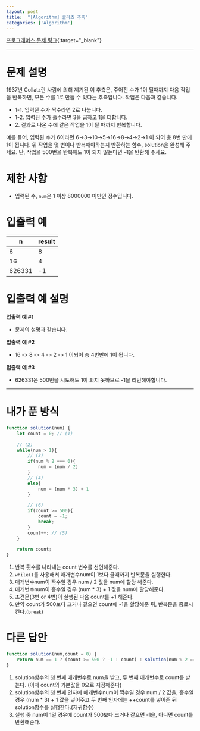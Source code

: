```yaml
---
layout: post 
title:  "[Algorithm] 콜라츠 추측"
categories: ['Algorithm']
---
```


[프로그래머스 문제 링크](https://programmers.co.kr/learn/courses/30/lessons/12943){:target="_blank"}

---

# 문제 설명

1937년 Collatz란 사람에 의해 제기된 이 추측은, 주어진 수가 1이 될때까지 다음 작업을 반복하면, 모든 수를 1로 만들 수 있다는 추측입니다. 작업은 다음과 같습니다.


- 1-1. 입력된 수가 짝수라면 2로 나눕니다. 
- 1-2. 입력된 수가 홀수라면 3을 곱하고 1을 더합니다.
- 2\. 결과로 나온 수에 같은 작업을 1이 될 때까지 반복합니다.

예를 들어, 입력된 수가 6이라면 6→3→10→5→16→8→4→2→1 이 되어 총 8번 만에 1이 됩니다. 위 작업을 몇 번이나 반복해야하는지 반환하는 함수, solution을 완성해 주세요. 단, 작업을 500번을 반복해도 1이 되지 않는다면 –1을 반환해 주세요.

# 제한 사항

- 입력된 수, `num`은 1 이상 8000000 미만인 정수입니다.


# 입출력 예

| n      | result |
| ------ | ------ |
| 6      | 8      |
| 16     | 4      |
| 626331 | -1     |


# 입출력 예 설명

**입출력 예 #1**

- 문제의 설명과 같습니다.

**입출력 예 #2**

- 16 -> 8 -> 4 -> 2 -> 1 이되어 총 4번만에 1이 됩니다.

**입출력 예 #3**

- 626331은 500번을 시도해도 1이 되지 못하므로 -1을 리턴해야합니다.

---

# 내가 푼 방식

```js
function solution(num) {
    let count = 0; // (1)
    
    // (2)
    while(num > 1){
        // (3)
        if(num % 2 === 0){
            num = (num / 2) 
        }
        // (4)
        else{
            num = (num * 3) + 1
        }

        // (6)
        if(count >= 500){
            count = -1;
            break;
        }
        count++; // (5)
    }
    
    return count;
}
```

1. 반복 횟수를 나타내는 count 변수를 선언해준다.
2. `while()`를 사용해서 매개변수num이 1보다 클때까지 반복문을 실행한다.
3. 매개변수num이 짝수일 경우 num / 2 값을 num에 할당 해준다. 
4. 매개변수num이 홀수일 경우 (num * 3) + 1 값을 num에 할당해준다. 
5. 조건문(3번 or 4번)이 실행된 다음 count를 +1 해준다.
6. 만약 count가 500보다 크거나 같으면 count에 -1을 할당해준 뒤, 반복문을 종료시킨다.(`break`)

# 다른 답안

```js
function solution(num,count = 0) {
    return num == 1 ? (count >= 500 ? -1 : count) : solution(num % 2 == 0 ? num / 2 : num * 3 + 1,++count);
}
```

1. solution함수의 첫 번째 매개변수로 num을 받고, 두 번째 매개변수로 count를 받는다. (이때 count의 기본값을 0으로 지정해준다) 
2. solution함수의 첫 번째 인자에 매개변수num이 짝수일 경우 num / 2 값을, 홀수일 경우 (num * 3) + 1 값을 넣어주고 두 번째 인자에는 ++count를 넣어준 뒤 solution함수를 실행한다.(재귀함수)
3. 실행 중 num이 1일 경우에 count가 500보다 크거나 같으면 -1을, 아니면 count를 반환해준다.
